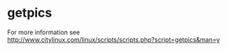 # getpics
For more information see http://www.citylinux.com/linux/scripts/scripts.php?script=getpics&man=y
